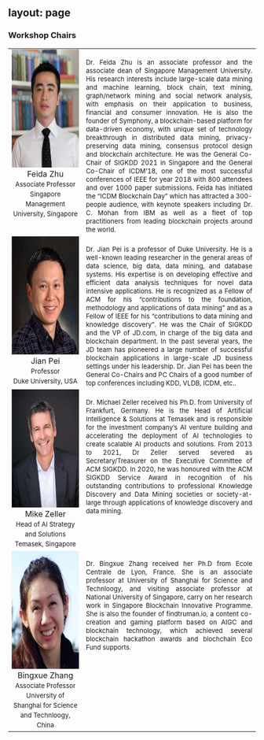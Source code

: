 layout: page
---

### Workshop Chairs

<table>
	<tr>
        <td width="30%" height="100%" align="center" valign="top">
            <img src="Zhu_Feida.png" width="200" height="240"/>
            <font size=3>Feida Zhu</br>
            <font size=2>Associate Professor</font></br>
            <font size=2>Singapore Management University, Singapore</font></br>
        </td>
        <td width="70%" height="100%" align="justify" valign="top">
        	</br>
        	<font size=2.5>Dr. Feida Zhu is an associate professor and the associate dean of Singapore Management University. His research interests include large-scale data mining and machine learning, block chain, text mining, graph/network mining and social network analysis, with emphasis on their application to business, financial and consumer innovation. He is also the founder of Symphony, a blockchain-based platform for data-driven economy, with unique set of technology breakthrough in distributed data mining, privacy-preserving data mining, consensus protocol design and blockchain architecture.  He was the General Co-Chair of SIGKDD 2021 in Singapore and the General Co-Chair of ICDM’18, one of the most successful conferences of IEEE for year 2018 with 800 attendees and over 1000 paper submissions.  Feida has initiated the “ICDM Blockchain Day” which has attracted a 300-people audience, with keynote speakers including Dr. C. Mohan from IBM as well as a fleet of top practitioners from leading blockchain projects around the world. </br>
        </td>
    </tr>
    <tr>
        <td width="30%" height="100%" align="center" valign="top">
            <img src="Pei_Jian.png" width="200" height="240"/>
            <font size=3>Jian Pei</br>
            <font size=2>Professor</br>
            <font size=2>Duke University, USA</br>
        </td>
        <td width="70%" height="100%" align="justify" valign="top">
        	</br>
            <font size=2.5>Dr. Jian Pei is a professor of Duke University. He is a well-known leading researcher in the general areas of data science, big data, data mining, and database systems. His expertise is on developing effective and efficient data analysis techniques for novel data intensive applications. He is recognized as a Fellow of ACM for his “contributions to the foundation, methodology and applications of data mining” and as a Fellow of IEEE for his “contributions to data mining and knowledge discovery”. He was the Chair of SIGKDD and the VP of JD.com, in charge of the big data and blockchain department. In the past several years, the JD team has pioneered a large number of successful blockchain applications in large-scale JD business settings under his leadership. Dr. Jian Pei has been the General Co-Chairs and PC Chairs of a good number of top conferences including KDD, VLDB, ICDM, etc..</br>
        </td>
    </tr>
    <tr>
        <td width="30%" height="100%" align="center" valign="top">
            <img src="Zeller_Mike.png" width="200" height="240"/>
            <font size=3>Mike Zeller</br>
            <font size=2>Head of AI Strategy and Solutions</font></br>
            <font size=2>Temasek, Singapore</font></br>
        </td>
        <td width="70%" height="100%" align="justify" valign="top">
        	</br>
            <font size=2.5>Dr. Michael Zeller received his Ph.D. from University of Frankfurt, Germany. He is the Head of Artificial Intelligence & Solutions at Temasek and is responsible for the investment company’s AI venture building and accelerating the deployment of AI technologies to create scalable AI products and solutions. From 2013 to 2021, Dr Zeller served severed as Secretary/Treasurer on the Executive Committee of ACM SIGKDD. In 2020, he was honoured with the ACM SIGKDD Service Award in recognition of his outstanding contributions to professional Knowledge Discovery and Data Mining societies or society-at-large through applications of knowledge discovery and data mining.</br>
        </td>
    </tr>
    <tr>
        <td width="30%" height="100%" align="center" valign="top">
            <img src="Zhang_bingxue.png" width="200" height="240"/>
            <font size=3>Bingxue Zhang</br>
            <font size=2>Associate Professor</font></br>
            <font size=2>University of Shanghai for Science and Technloogy, China</font></br>
        </td>
        <td width="70%" height="100%" align="justify" valign="top">
            </br>
            <font size=2.5>Dr. Bingxue Zhang received her Ph.D from Ecole Centrale de Lyon, France. She is an associate professor at University of Shanghai for Science and Technloogy, and visiting associate professor at National University of Singapore, carry on her research work in Singapore Blockchain Innovative Programme. She is also the founder of findtruman.io, a content co-creation and gaming platform based on AIGC and blockchain technology, which achieved several blockchain hackathon awards and blochchain Eco Fund supports. </br>
        </td>
    </tr>
</table>

